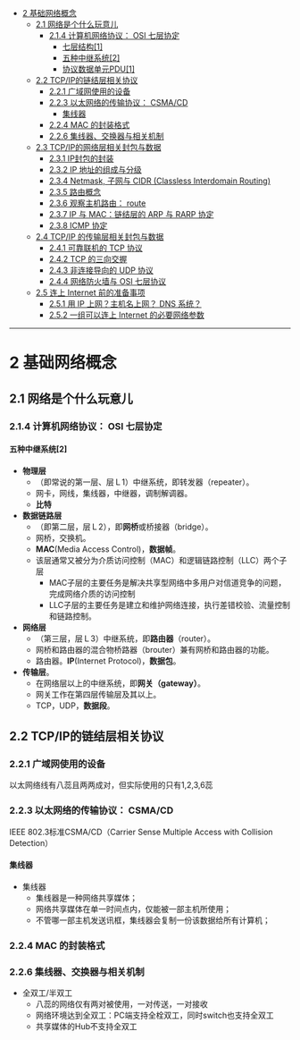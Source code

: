 
<!-- @import "[TOC]" {cmd="toc" depthFrom=1 depthTo=6 orderedList=false} -->
<!-- code_chunk_output -->

* [2 基础网络概念](#2-基础网络概念)
	* [2.1 网络是个什么玩意儿](#21-网络是个什么玩意儿)
		* [2.1.4 计算机网络协议： OSI 七层协定](#214-计算机网络协议-osi-七层协定)
			* [七层结构[1]](#七层结构1)
			* [五种中继系统[2]](#五种中继系统2)
			* [协议数据单元PDU[1]](#协议数据单元pdu1)
	* [2.2 TCP/IP的链结层相关协议](#22-tcpip的链结层相关协议)
		* [2.2.1 广域网使用的设备](#221-广域网使用的设备)
		* [2.2.3 以太网络的传输协议： CSMA/CD](#223-以太网络的传输协议-csmacd)
			* [集线器](#集线器)
		* [2.2.4 MAC 的封装格式](#224-mac-的封装格式)
		* [2.2.6 集线器、交换器与相关机制](#226-集线器-交换器与相关机制)
	* [2.3 TCP/IP的网络层相关封包与数据](#23-tcpip的网络层相关封包与数据)
		* [2.3.1 IP封包的封装](#231-ip封包的封装)
		* [2.3.2 IP 地址的组成与分级](#232-ip-地址的组成与分级)
		* [2.3.4 Netmask, 子网与 CIDR (Classless Interdomain Routing)](#234-netmask-子网与-cidr-classless-interdomain-routing)
		* [2.3.5 路由概念](#235-路由概念)
		* [2.3.6 观察主机路由： route](#236-观察主机路由-route)
		* [2.3.7 IP 与 MAC：链结层的 ARP 与 RARP 协定](#237-ip-与-mac链结层的-arp-与-rarp-协定)
		* [2.3.8 ICMP 协定](#238-icmp-协定)
	* [2.4 TCP/IP 的传输层相关封包与数据](#24-tcpip-的传输层相关封包与数据)
		* [2.4.1 可靠联机的 TCP 协议](#241-可靠联机的-tcp-协议)
		* [2.4.2 TCP 的三向交握](#242-tcp-的三向交握)
		* [2.4.3 非连接导向的 UDP 协议](#243-非连接导向的-udp-协议)
		* [2.4.4 网络防火墙与 OSI 七层协议](#244-网络防火墙与-osi-七层协议)
	* [2.5 连上 Internet 前的准备事项](#25-连上-internet-前的准备事项)
		* [2.5.1 用 IP 上网？主机名上网？ DNS 系统？](#251-用-ip-上网主机名上网-dns-系统)
		* [2.5.2 一组可以连上 Internet 的必要网络参数](#252-一组可以连上-internet-的必要网络参数)

<!-- /code_chunk_output -->
---

# 2 基础网络概念


## 2.1 网络是个什么玩意儿

### 2.1.4 计算机网络协议： OSI 七层协定




#### 五种中继系统[2]

* **物理层**
  * （即常说的第一层、层Ｌ1）中继系统，即转发器（repeater）。
  * 网卡，网线，集线器，中继器，调制解调器。
  * **比特**
* **数据链路层**
  * （即第二层，层Ｌ2），即**网桥**或桥接器（bridge）。
  * 网桥，交换机。
  * **MAC**(Media Access Control)，**数据帧**。
  * 该层通常又被分为介质访问控制（MAC）和逻辑链路控制（LLC）两个子层
    * MAC子层的主要任务是解决共享型网络中多用户对信道竞争的问题，完成网络介质的访问控制
    * LLC子层的主要任务是建立和维护网络连接，执行差错校验、流量控制和链路控制。
* **网络层**
  * （第三层，层Ｌ3）中继系统，即**路由器**（router）。
  * 网桥和路由器的混合物桥路器（brouter）兼有网桥和路由器的功能。
  * 路由器。**IP**(Internet Protocol)，**数据包**。
* **传输层**。
  * 在网络层以上的中继系统，即**网关（gateway）**。
  * 网关工作在第四层传输层及其以上。
  * TCP，UDP，**数据段**。



## 2.2 TCP/IP的链结层相关协议


### 2.2.1 广域网使用的设备

以太网络线有八蕊且两两成对，但实际使用的只有1,2,3,6蕊

### 2.2.3 以太网络的传输协议： CSMA/CD

IEEE 802.3标准CSMA/CD（Carrier Sense Multiple Access with Collision Detection）

#### 集线器

* 集线器
  * 集线器是一种网络共享媒体；
  * 网络共享媒体在单一时间点内，仅能被一部主机所使用；
  * 不管哪一部主机发送讯框，集线器会复制一份该数据给所有计算机；

### 2.2.4 MAC 的封装格式


### 2.2.6 集线器、交换器与相关机制

* 全双工/半双工
  * 八蕊的网络仅有两对被使用，一对传送，一对接收
  * 网络环境达到全双工：PC端支持全栓双工，同时switch也支持全双工
  * 共享媒体的Hub不支持全双工









